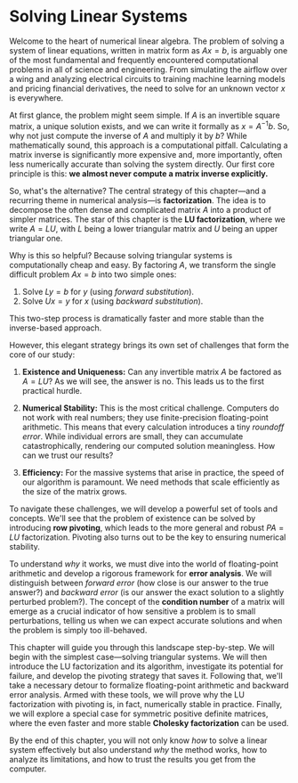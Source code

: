 # Solving Linear Systems

Welcome to the heart of numerical linear algebra. The problem of solving a system of linear equations, written in matrix form as $Ax = b$, is arguably one of the most fundamental and frequently encountered computational problems in all of science and engineering. From simulating the airflow over a wing and analyzing electrical circuits to training machine learning models and pricing financial derivatives, the need to solve for an unknown vector $x$ is everywhere.

At first glance, the problem might seem simple. If $A$ is an invertible square matrix, a unique solution exists, and we can write it formally as $x = A^{-1}b$. So, why not just compute the inverse of $A$ and multiply it by $b$? While mathematically sound, this approach is a computational pitfall. Calculating a matrix inverse is significantly more expensive and, more importantly, often less numerically accurate than solving the system directly. Our first core principle is this: **we almost never compute a matrix inverse explicitly.**

So, what's the alternative? The central strategy of this chapter—and a recurring theme in numerical analysis—is **factorization**. The idea is to decompose the often dense and complicated matrix $A$ into a product of simpler matrices. The star of this chapter is the **LU factorization**, where we write $A = LU$, with $L$ being a lower triangular matrix and $U$ being an upper triangular one.

Why is this so helpful? Because solving triangular systems is computationally cheap and easy. By factoring $A$, we transform the single difficult problem $Ax = b$ into two simple ones:

1.  Solve $Ly = b$ for $y$ (using *forward substitution*).
2.  Solve $Ux = y$ for $x$ (using *backward substitution*).

This two-step process is dramatically faster and more stable than the inverse-based approach.

However, this elegant strategy brings its own set of challenges that form the core of our study:

1.  **Existence and Uniqueness:** Can any invertible matrix $A$ be factored as $A=LU$? As we will see, the answer is no. This leads us to the first practical hurdle.

2.  **Numerical Stability:** This is the most critical challenge. Computers do not work with real numbers; they use finite-precision floating-point arithmetic. This means that every calculation introduces a tiny *roundoff error*. While individual errors are small, they can accumulate catastrophically, rendering our computed solution meaningless. How can we trust our results?

3.  **Efficiency:** For the massive systems that arise in practice, the speed of our algorithm is paramount. We need methods that scale efficiently as the size of the matrix grows.

To navigate these challenges, we will develop a powerful set of tools and concepts. We'll see that the problem of existence can be solved by introducing **row pivoting**, which leads to the more general and robust $PA = LU$ factorization. Pivoting also turns out to be the key to ensuring numerical stability. 

To understand *why* it works, we must dive into the world of floating-point arithmetic and develop a rigorous framework for **error analysis**. We will distinguish between *forward error* (how close is our answer to the true answer?) and *backward error* (is our answer the exact solution to a slightly perturbed problem?). The concept of the **condition number** of a matrix will emerge as a crucial indicator of how sensitive a problem is to small perturbations, telling us when we can expect accurate solutions and when the problem is simply too ill-behaved.

This chapter will guide you through this landscape step-by-step. We will begin with the simplest case—solving triangular systems. We will then introduce the LU factorization and its algorithm, investigate its potential for failure, and develop the pivoting strategy that saves it. Following that, we'll take a necessary detour to formalize floating-point arithmetic and backward error analysis. Armed with these tools, we will prove why the LU factorization with pivoting is, in fact, numerically stable in practice. Finally, we will explore a special case for symmetric positive definite matrices, where the even faster and more stable **Cholesky factorization** can be used.

By the end of this chapter, you will not only know *how* to solve a linear system effectively but also understand *why* the method works, how to analyze its limitations, and how to trust the results you get from the computer.